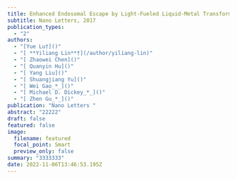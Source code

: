 ```yaml
---
title: Enhanced Endosomal Escape by Light-Fueled Liquid-Metal Transformer
subtitle: Nano Letters, 2017
publication_types:
  - "2"
authors:
  - "[Yue Lu†]()"
  - "[ **Yiliang Lin**†](/author/yiliang-lin)"
  - "[ Zhaowei Chen]()"
  - "[ Quanyin Hu]()"
  - "[ Yang Liu]()"
  - "[ Shuangjiang Yu]()"
  - "[ Wei Gao_*_]()"
  - "[ Michael D. Dickey_*_]()"
  - "[ Zhen Gu_*_]()"
publication: "Nano Letters "
abstract: "22222"
draft: false
featured: false
image:
  filename: featured
  focal_point: Smart
  preview_only: false
summary: "3333333"
date: 2022-11-06T13:46:53.195Z
---
```

